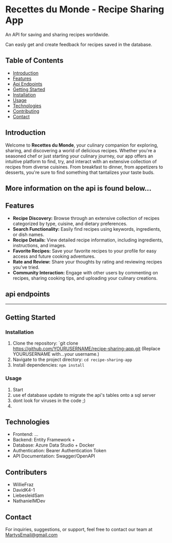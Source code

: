 # Recettes du Monde - Recipe Sharing App

An API for saving and sharing recipes worldwide.

Can easly get and create feedback for recipes saved in the database.

## Table of Contents

- [Introduction](#introduction)
- [Features](#features)
- [Api Endpoints](#api-endpoints)
- [Getting Started](#getting-started)
- [Installation](#installation)
- [Usage](#usage)
- [Technologies](#technologies)
- [Contributing](#contributing)
- [Contact](#contact)

## Introduction

Welcome to **Recettes du Monde**, your culinary companion for exploring, sharing, and discovering a world of delicious recipes. Whether you're a seasoned chef or just starting your culinary journey, our app offers an intuitive platform to find, try, and interact with an extensive collection of recipes from diverse cuisines. From breakfast to dinner, from appetizers to desserts, you're sure to find something that tantalizes your taste buds.
## More information on the api is found below...

## Features

- **Recipe Discovery:** Browse through an extensive collection of recipes categorized by type, cuisine, and dietary preferences.
- **Search Functionality:** Easily find recipes using keywords, ingredients, or dish names.
- **Recipe Details:** View detailed recipe information, including ingredients, instructions, and images.
- **Favorite Recipes:** Save your favorite recipes to your profile for easy access and future cooking adventures.
- **Rate and Review:** Share your thoughts by rating and reviewing recipes you've tried.
- **Community Interaction:** Engage with other users by commenting on recipes, sharing cooking tips, and uploading your culinary creations.



## api endpoints

---

## Getting Started

### Installation

1. Clone the repository: `git clone https://github.com/YOURUSERNAME/recipe-sharing-app.git (Replace YOURUSERNAME with...your username.)
2. Navigate to the project directory: `cd recipe-sharing-app`
3. Install dependencies: `npm install`

### Usage

1. Start
2. use ef database update to migrate the api's tables onto a sql server
3. dont look for viruses in the code ;)
4.
 
## Technologies

- Frontend: ...
- Backend: Entity Framework +
- Database: Azure Data Studio + Docker
- Authentication: Bearer Authentication Token
- API Documentation: Swagger/OpenAPI

## Contributers
- WillieFraz
- DavidK4-1
- LiebesleidSam
- NathanielMDev

## Contact

For inquiries, suggestions, or support, feel free to contact our team at MartysEmail@gmail.com

